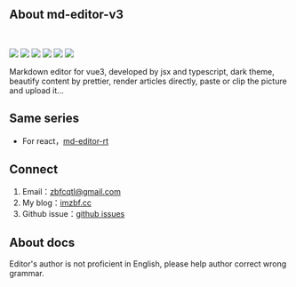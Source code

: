 ## About md-editor-v3

<br>

![](https://img.shields.io/github/stars/imzbf/md-editor-v3?style=social) ![](https://img.shields.io/npm/dm/md-editor-v3) ![](https://img.shields.io/bundlephobia/min/md-editor-v3) ![](https://img.shields.io/github/license/imzbf/md-editor-v3) ![](https://img.shields.io/github/package-json/v/imzbf/md-editor-v3) ![](https://img.shields.io/badge/ssr-%3E1.6.0-brightgreen)

Markdown editor for vue3, developed by jsx and typescript, dark theme, beautify content by prettier, render articles directly, paste or clip the picture and upload it...

## Same series

- For react，[md-editor-rt](https://github.com/imzbf/md-editor-rt)

## Connect

1. Email：zbfcqtl@gmail.com
2. My blog：[imzbf.cc](https://imzbf.cc/message)
3. Github issue：[github issues](https://github.com/imzbf/md-editor-v3/issues)

## About docs

Editor's author is not proficient in English, please help author correct wrong grammar.
